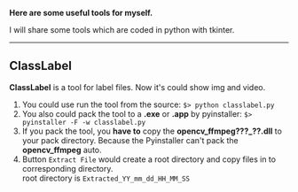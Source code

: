 **Here are some useful tools for myself.**

I will share some tools which are coded in python with tkinter. 

---

## ClassLabel

**ClassLabel** is a tool for label files. Now it's could show img and video. 

1. You could use run the tool from the source: `$> python classlabel.py` 
2. You also could pack the tool to a **.exe** or **.app** by pyinstaller: `$> pyinstaller -F -w classlabel.py` 
3. If you pack the tool, you **have to** copy the **opencv_ffmpeg???_??.dll** to your pack directory. Because the Pyinstaller can't pack the **opencv_ffmpeg** auto.
4. Button `Extract File` would create a root directory and copy files in to corresponding directory.<br>
root directory is `Extracted_YY_mm_dd_HH_MM_SS`